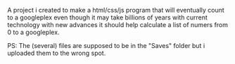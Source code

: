 
A project i created to make a html/css/js program that will eventually count to a googleplex even though it may take billions of years with current technology with new advances it should help calculate a list of numers from 0 to a googleplex.

PS: The (several) files are supposed to be in the "Saves" folder but i uploaded them to the wrong spot.
